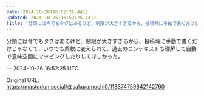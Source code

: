 ```yaml
---
date: 2024-10-26T16:52:25.441Z
updated: 2024-10-26T16:52:25.441Z
title: "分類には今でもタグはあるけど、制限が大きすぎるから、投稿時に手動で書くだけじゃな[...]"
---
```


<p>分類には今でもタグはあるけど、制限が大きすぎるから、投稿時に手動で書くだけじゃなくて、いつでも柔軟に変えられて、過去のコンテキストも理解して自動で意味空間にマッピングしたりしてほしかった。</p>

&mdash; 2024-10-26 16:52:25 UTC

Original URL: https://mastodon.social/@sakuramochi0/113374759842142760
